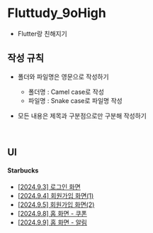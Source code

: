 # Fluttudy_9oHigh
* Flutter랑 친해지기

## 작성 규칙
* 폴더와 파일명은 영문으로 작성하기
  * 폴더명 : Camel case로 작성
  * 파일명 : Snake case로 파일명 작성

* 모든 내용은 제목과 구분점으로만 구분해 작성하기

<br>

## UI

#### Starbucks
* [[2024.9.3] 로그인 화면](https://github.com/fluttudy/fluttudy_9oHigh/blob/main/flutter_ui_exercise/lib/starbucks/documents/login/starbucks_login.md)
* [[2024.9.4] 회원가입 화면(1)](https://github.com/fluttudy/fluttudy_9oHigh/blob/main/flutter_ui_exercise/lib/starbucks/documents/signup/auth/starbucks_singup_auth.md)
* [[2024.9.5] 회원가입 화면(2)](https://github.com/fluttudy/fluttudy_9oHigh/blob/main/flutter_ui_exercise/lib/starbucks/documents/signup/account/starbucks_signup_account.md)
* [[2024.9.8] 홈 화면 - 쿠폰](https://github.com/fluttudy/fluttudy_9oHigh/blob/main/flutter_ui_exercise/lib/starbucks/documents/home/cupon/starbucks_home_cupon.md)
* [[2024.9.9] 홈 화면 - 알림](https://github.com/fluttudy/fluttudy_9oHigh/blob/main/flutter_ui_exercise/lib/starbucks/documents/home/notification/starbucks_home_notification.md)